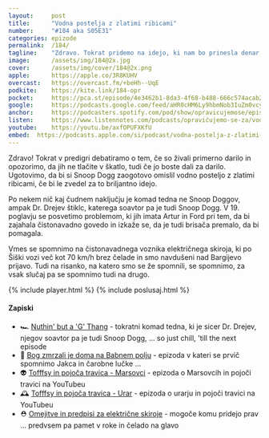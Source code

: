 ```yaml
---
layout: 	post
title:  	"Vodna postelja z zlatimi ribicami"
number: 	"#184 aka S05E31"
categories:	epizode
permalink:	/184/
tagline: 	"Zdravo. Tokrat pridemo na idejo, ki nam bo prinesla denar, čast in slavo in bo krasila tudi Snoop Doggovo spalnico. Upamo pa, da ne samo njegove."
image:		/assets/img/184@2x.jpg
cover:		/assets/img/cover/184@2x.png
apple:		https://apple.co/3R8KUHV
overcast:	https://overcast.fm/+beHh--UqE
podkite:	https://kite.link/184-opr
pocket:		https://pca.st/episode/4e3462b1-8da3-4f68-b488-666c574acab2
google:		https://podcasts.google.com/feed/aHR0cHM6Ly9hbmNob3IuZm0vcy8yMmI1YTUwMC9wb2RjYXN0L3Jzcw/episode/MWEzMGIzZjktOWE4Ni00N2QwLTg0ZGUtZGE0YTBiNzY3ODc4?sa=X&ved=0CAUQkfYCahcKEwjI_sOVnvWCAxUAAAAAHQAAAAAQAQ
anchor:		https://podcasters.spotify.com/pod/show/opravicujemose/episodes/Vodna-postelja-z-zlatimi-ribicami-e2corq1
listen:		https://www.listennotes.com/podcasts/opravičujemo-se-za/vodna-postelja-z-zlatimi-QXak2NO79fM/embed/
youtube:	https://youtu.be/axfOPUFXKfU
embed:	https://podcasts.apple.com/si/podcast/vodna-postelja-z-zlatimi-ribicami/id1514750013?i=1000637379427
---
```


Zdravo! Tokrat v predigri debatiramo o tem, če so živali primerno darilo in opozorimo, da jih ne tlačite v škatlo, tudi če jo boste dali za darilo. Ugotovimo, da bi si Snoop Dogg zaogotovo omislil vodno posteljo z zlatimi ribicami, če bi le zvedel za to briljantno idejo. 

Po nekem nič kaj čudnem naključju je komad tedna ne Snoop Doggov, ampak Dr. Drejev štiklc, katerega soavtor pa je tudi Snoop Dogg. V 19. poglavju se posvetimo problemom, ki jih imata Artur in Ford pri tem, da bi zajahala čistonavadno govedo in izkaže se, da je tudi brisača premalo, da bi pomagala. 

Vmes se spomnimo na čistonavadnega voznika električnega skiroja, ki po Šiški vozi več kot 70 km/h brez čelade in smo navdušeni nad Bargijevo prijavo. Tudi na risanko, na katero smo se že spomnili, se spomnimo, za vsak slučaj pa se spomnimo tudi na drugo. 

{% include player.html %}
{% include poslusaj.html %}

<!--break-->

#### Zapiski

- 🏎️ [Nuthin' but a 'G' Thang](https://www.youtube.com/watch?v=8GliyDgAGQI) - tokratni komad tedna, ki je sicer Dr. Drejev, njegov soavtor pa je tudi Snoop Dogg, ... so just chill, 'till the next episode 
- 🥶 [Bog zmrzali je doma na Babnem polju](https://opravicujemo.se/125/) - epizoda v kateri se prvič spomnimo Jakca in čarobne lučke ... 
- 👽 [Tofffsy in pojoča travica - Marsovci](https://www.youtube.com/watch?v=UN40ISTxpww) - epizoda o Marsovcih in pojoči travici na YouTubeu 
- 🕰️ [Tofffsy in pojoča travica - Urar](https://www.youtube.com/watch?v=UN40ISTxpww) - epizoda o urarju in pojoči travici na YouTubeu 
- ⛑️ [Omejitve in predpisi za električne skiroje](https://vozimse.si/cpp/omejitve-in-predpisi-za-elektricne-skiroje/) -  mogoče komu pridejo prav ... predvsem pa pamet v roke in čelado na glavo 